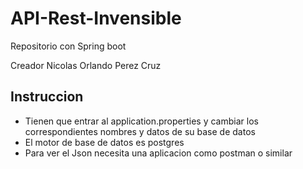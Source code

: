# API-Rest-Invensible
Repositorio con Spring boot

Creador Nicolas Orlando Perez Cruz
## Instruccion
+ Tienen que entrar al application.properties y cambiar los correspondientes nombres y datos de su base de datos
+ El motor de base de datos es postgres
+ Para ver el Json necesita una aplicacion como postman o similar
